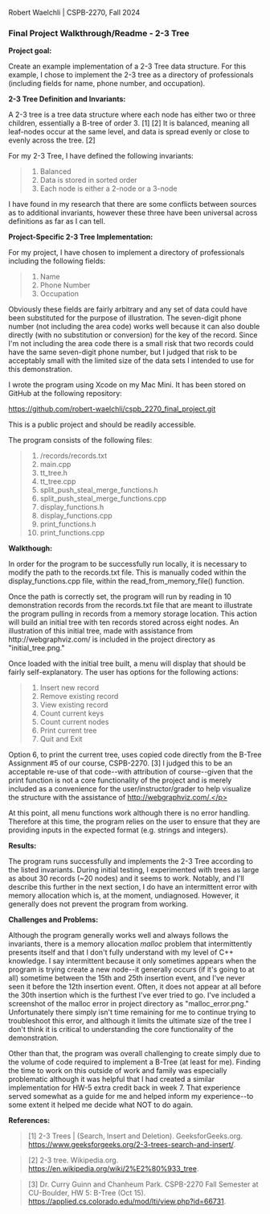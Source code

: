 Robert Waelchli | CSPB-2270, Fall 2024
<h3>Final Project Walkthrough/Readme - 2-3 Tree</h3>
<p></p>
<b>Project goal:</b>
<p>Create an example implementation of a 2-3 Tree data structure. For this example, I chose to
implement the 2-3 tree as a directory of professionals (including fields for name, phone number,
and occupation).</p>
<p></p>
<b>2-3 Tree Definition and Invariants:</b>
<p>A 2-3 tree is a tree data structure where each node has either two or three children, essentially a B-tree of 
order 3. [1] [2] It is balanced, meaning all leaf-nodes occur at the same level, and data is spread evenly or 
close to evenly across the tree. [2]</p>
<p></p>
<p>For my 2-3 Tree, I have defined the following invariants:
  
> 1. Balanced
> 2. Data is stored in sorted order
> 3. Each node is either a 2-node or a 3-node

I have found in my research that there are some conflicts between sources as to additional invariants, however
these three have been universal across definitions as far as I can tell.</p>
<p></p>
<b>Project-Specific 2-3 Tree Implementation:</b>
<p>For my project, I have chosen to implement a directory of professionals including the following fields:

> 1. Name
> 2. Phone Number
> 3. Occupation

Obviously these fields are fairly arbitrary and any set of data could have been substituted for the purpose of
illustration. The seven-digit phone number (not including the area code) works well because it can also double
directly (with no substitution or conversion) for the key of the record. Since I'm not including the area code
there is a small risk that two records could have the same seven-digit phone number, but I judged that risk to 
be acceptably small with the limited size of the data sets I intended to use for this demonstration.</p>
<p></p>
<p>I wrote the program using Xcode on my Mac Mini. It has been stored on GitHub at the following repository:

  https://github.com/robert-waelchli/cspb_2270_final_project.git

This is a public project and should be readily accessible.</p>
<p></p>
<p>The program consists of the following files:</p>

> 1. /records/records.txt
> 2. main.cpp
> 3. tt_tree.h
> 4. tt_tree.cpp
> 5. split_push_steal_merge_functions.h
> 6. split_push_steal_merge_functions.cpp
> 7. display_functions.h
> 8. display_functions.cpp
> 9. print_functions.h
> 10. print_functions.cpp
<p></p>
<b>Walkthough:</b>
<p>In order for the program to be successfully run locally, it is necessary to modify the path to the records.txt
file. This is manually coded within the display_functions.cpp file, within the read_from_memory_file() function.</p>
<p></p>
<p>Once the path is correctly set, the program will run by reading in 10 demonstration records from the records.txt
file that are meant to illustrate the program pulling in records from a memory storage location. This action will
build an initial tree with ten records stored across eight nodes. An illustration of this initial tree, made
with assistance from http://webgraphviz.com/ is included in the project directory as "initial_tree.png."</p>
<p></p>
<p>Once loaded with the initial tree built, a menu will display that should be fairly self-explanatory. The user 
has options for the following actions:

> 1. Insert new record
> 2. Remove existing record
> 3. View existing record
> 4. Count current keys
> 5. Count current nodes
> 6. Print current tree
> 7. Quit and Exit

Option 6, to print the current tree, uses copied code directly from the B-Tree Assignment #5 of our course, CSPB-2270. 
[3] I judged this to be an acceptable re-use of that code--with attribution of course--given that the print function
is not a core functionality of the project and is merely included as a convenience for the user/instructor/grader
to help visualize the structure with the assistance of http://webgraphviz.com/.</p>
<p></p>
<p>At this point, all menu functions work although there is no error handling. Therefore at this time, the program
relies on the user to ensure that they are providing inputs in the expected format (e.g. strings and integers).</p>
<b>Results:</b>
<p>The program runs successfully and implements the 2-3 Tree according to the listed invariants. During initial 
testing, I experimented with trees as large as about 30 records (~20 nodes) and it seems to work. Notably, and I'll
describe this further in the next section, I do have an intermittent error with memory allocation which is, at the 
moment, undiagnosed. However, it generally does not prevent the program from working.</p>
<p></p>
<b>Challenges and Problems:</b>
<p>Although the program generally works well and always follows the invariants, there is a memory allocation <i>malloc</i>
problem that intermittently presents itself and that I don't fully understand with my level of C++ knowledge. I say
intermittent because it only sometimes appears when the program is trying create a new node--it generally occurs
(if it's going to at all) sometime between the 15th and 25th insertion event, and I've never seen it before the 12th
insertion event. Often, it does not appear at all before the 30th insertion which is the furthest I've ever tried to go.
I've included a screenshot of the malloc error in project directory as "malloc_error.png." Unfortunately there simply isn't 
time remaining for me to continue trying to troubleshoot this error, and although it limits the ultimate size of the tree
I don't think it is critical to understanding the core functionality of the demonstration.</p>
<p></p>
<p>Other than that, the program was overall challenging to create simply due to the volume of code required to implement
a B-Tree (at least for me). Finding the time to work on this outside of work and family was especially problematic although
it was helpful that I had created a similar implementation for HW-5 extra credit back in week 7. That experience served
somewhat as a guide for me and helped inform my experience--to some extent it helped me decide what NOT to do again.</p>
<p></p>
<b>References:</b>
<p>
  
> [1] 2-3 Trees | (Search, Insert and Deletion). GeeksforGeeks.org. https://www.geeksforgeeks.org/2-3-trees-search-and-insert/.

> [2] 2-3 tree. Wikipedia.org. https://en.wikipedia.org/wiki/2%E2%80%933_tree.

> [3] Dr. Curry Guinn and Chanheum Park. CSPB-2270 Fall Semester at CU-Boulder, HW 5: B-Tree (Oct 15). 
    https://applied.cs.colorado.edu/mod/lti/view.php?id=66731.

</p>
